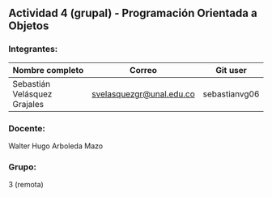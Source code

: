 ## Actividad 4 (grupal) - Programación Orientada a Objetos

### Integrantes:
| Nombre completo              | Correo                     | Git user                 |
|------------------------------|----------------------------|--------------------------|
| Sebastián Velásquez Grajales | svelasquezgr@unal.edu.co   | sebastianvg06 |

### Docente:
Walter Hugo Arboleda Mazo

### Grupo:
3 (remota)
